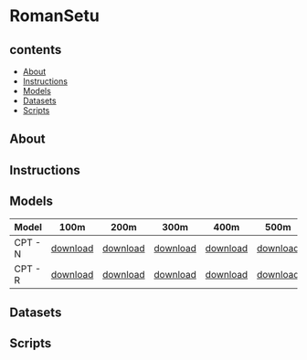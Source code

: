 # RomanSetu
## contents
- [About](#About)
- [Instructions](#Instructions)
- [Models](#Models)
- [Datasets](#Datasets)
- [Scripts](#Scripts)

## About

## Instructions

## Models

| Model   | 100m         | 200m         | 300m         | 400m         | 500m         |
|---------|--------------|--------------|--------------|--------------|--------------|
| CPT - N | [download]() | [download]() | [download]() | [download]() | [download]() |
| CPT - R | [download]() | [download]() | [download]() | [download]() | [download]() |


## Datasets

## Scripts
